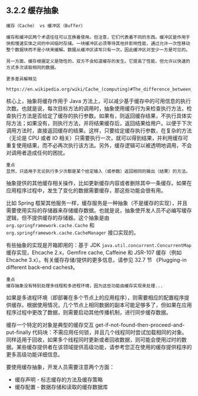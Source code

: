 ## 3.2.2 缓存抽象

```
缓存（Cache） vs 缓冲区（Buffer）

缓存和缓冲区两个术语往往可以互换着使用。但注意，它们代表着不同的东西。缓冲区是作用于快和慢速实体之间的中间临时存储。一块缓冲区必须等待其他并影响性能，通过允许一次性移动整个数据块而不是小块来缓解。数据从缓冲区读写只有一次。因此缓冲区对至少一方是可见的。

另一方面，缓存根据定义是隐性的，双方不会知道缓存的发生。它提高了性能，但允许以快速的方式多次读取相同的数据。

更多差异解释见 

https://en.wikipedia.org/wiki/Cache_(computing)#The_difference_between_buffer_and_cache

```

核心上，抽象将缓存作用于 Java 方法上，可以减少基于缓存中的可用信息的执行次数。也就是说，每次目标方法的调用时，抽象使用缓存行为来检查执行方法，检查执行方法是否给定了缓存的执行参数。如果有，则返回缓存结果，不执行具体实际方法；如果没有，则执行方法，并将结果缓存后，返回结果给用户。以便于下次调用方法时，直接返回缓存的结果。这样，只要给定缓存执行参数，在复杂的方法（无论是 CPU 或者 IO 相关）只需要执行一次，就可以得到结果，并利用缓存可重复使用结果，而不必再次执行该方法。另外，缓存逻辑可以被透明地调用，不会对调用者造成任何的困扰。

```
重点
显然，只适用于无论执行多少次都是某个给定输入（或参数）返回相同的输出（结果）的方法。
```

抽象提供的其他缓存相关操作，比如更新缓存内容或者删除其中一条缓存。如果在应用程序过程中，发生了变化的数据需要缓存，那这些功能会很有用。

比如 Spring 框架其他服务一样，缓存服务是一种抽象（不是缓存的实现），并且需要使用实际的存储器来存储缓存数据。也就是说，抽象使开发人员不必编写缓存逻辑，但不提供缓存的存储器。这个抽象是由 `org.springframework.cache.Cache` 和 `org.springframework.cache.CacheManager` 接口实现的。

有些抽象的实现是开箱即用的：基于 JDK `java.util.concurrent.ConcurrentMap` 缓存实现，Ehcache 2.x，Gemfire cache, Caffeine 和 JSR-107 缓存（例如 Ehcache 3.x）。有关缓存存储/提供的更多信息，请参见 32.7 节 《Plugging-in different back-end caches》。

```
重点
缓存抽象没有特别处理多线程和多进程环境，因为这些功能由缓存实现来处理...
```

如果是多进程环境（即部署在多个节点上的应用程序），则需要相应的配置程序提供缓存。根据使用情况，几个节点上相同数据的副本可能足够多了，但如果在应用程序过程中更改了数据，则需要启动其他传播机制，进行同步缓存数据。

缓存一个特定的对象是典型的缓存交互 get-if-not-found-then-proceed-and-put-finally 代码块：不需应用任何锁，并且几个线程同时尝试加载相同的对象。同样适用于回收，如果多个线程同时更新或者回收数据，则可能会使用过时的数据。某些缓存提供者在该领域提供高级功能，请参考您正在使用的缓存提供程序的更多高级功能详细信息。

要使用缓存抽象，开发人员需要注意两个方面：

- 缓存声明 - 标志缓存的方法及缓存策略
- 缓存配置 - 数据存储和读取的缓存数据库
